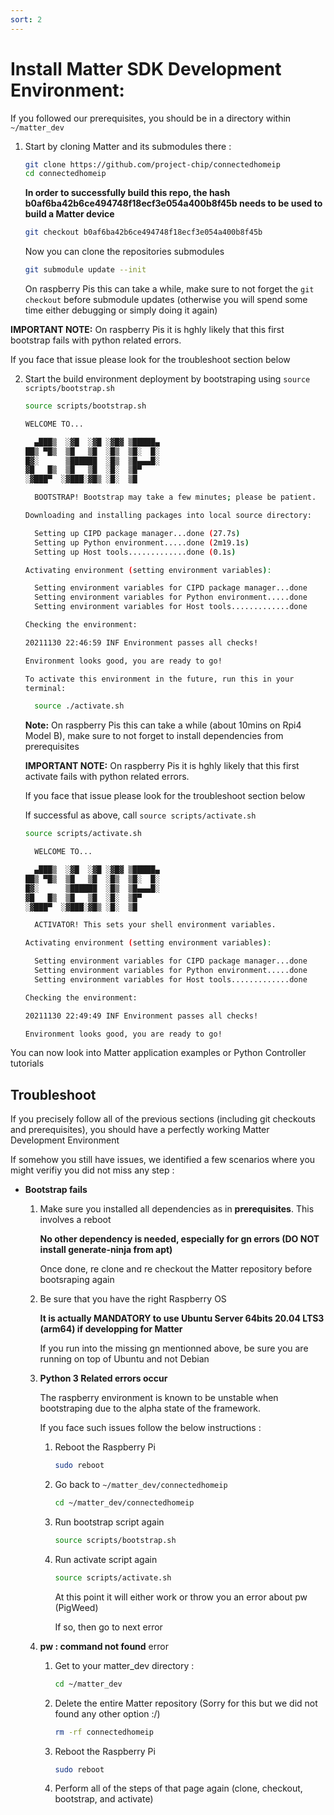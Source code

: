 ```yaml
---
sort: 2
---
```


# Install Matter SDK Development Environment:

If you followed our prerequisites, you should be in a directory within `~/matter_dev`

1.  Start by cloning Matter and its submodules there :
    ```bash
    git clone https://github.com/project-chip/connectedhomeip
    cd connectedhomeip
    ```

    **In order to successfully build this repo, the hash b0af6ba42b6ce494748f18ecf3e054a400b8f45b needs to be used to build a Matter device**
    ```bash
    git checkout b0af6ba42b6ce494748f18ecf3e054a400b8f45b
    ```

    Now you can clone the repositories submodules
    ```bash
    git submodule update --init
    ```

    On raspberry Pis this can take a while, make sure to not forget the `git checkout` before submodule updates (otherwise you will spend some time either debugging or simply doing it again)

**IMPORTANT NOTE:** On raspberry Pis it is hghly likely that this first bootstrap fails with python related errors. 
    
If you face that issue please look for the troubleshoot section below

2.  Start the build environment deployment by bootstraping using `source scripts/bootstrap.sh` 
    ```bash
    source scripts/bootstrap.sh

    WELCOME TO...

      ▄███▒  ░▓█  ░▓█ ░▓█▓ ▒█████▄
    ██▒ ▀█▒  ▒█   ▒█  ░█▒  ▒█░  █░
    █▓░      ▒██████  ░█▒  ▒█▄▄▄█░
    ▓█   █▒  ▒█   ▒█  ░█░  ▒█▀
    ░▓███▀  ░▓███░▓█▒ ░█░  ▒█

      BOOTSTRAP! Bootstrap may take a few minutes; please be patient.

    Downloading and installing packages into local source directory:

      Setting up CIPD package manager...done (27.7s)
      Setting up Python environment.....done (2m19.1s)
      Setting up Host tools.............done (0.1s)

    Activating environment (setting environment variables):

      Setting environment variables for CIPD package manager...done
      Setting environment variables for Python environment.....done
      Setting environment variables for Host tools.............done

    Checking the environment:

    20211130 22:46:59 INF Environment passes all checks!

    Environment looks good, you are ready to go!

    To activate this environment in the future, run this in your
    terminal:

      source ./activate.sh
    ```

    **Note:** On raspberry Pis this can take a while (about 10mins on Rpi4 Model B), make sure to not forget to install dependencies from prerequisites

    **IMPORTANT NOTE:** On raspberry Pis it is hghly likely that this first activate fails with python related errors. 
    
    If you face that issue please look for the troubleshoot section below

    If successful as above, call `source scripts/activate.sh`
    ```bash
    source scripts/activate.sh

      WELCOME TO...

      ▄███▒  ░▓█  ░▓█ ░▓█▓ ▒█████▄
    ██▒ ▀█▒  ▒█   ▒█  ░█▒  ▒█░  █░
    █▓░      ▒██████  ░█▒  ▒█▄▄▄█░
    ▓█   █▒  ▒█   ▒█  ░█░  ▒█▀
    ░▓███▀  ░▓███░▓█▒ ░█░  ▒█

      ACTIVATOR! This sets your shell environment variables.

    Activating environment (setting environment variables):

      Setting environment variables for CIPD package manager...done
      Setting environment variables for Python environment.....done
      Setting environment variables for Host tools.............done

    Checking the environment:

    20211130 22:49:49 INF Environment passes all checks!

    Environment looks good, you are ready to go!

    ```
You can now look into Matter application examples or Python Controller tutorials

## Troubleshoot
If you precisely follow all of the previous sections (including git checkouts and prerequisites), you should have a perfectly working Matter Development Environment

If somehow you still have issues, we identified a few scenarios where you might verifiy you did not miss any step :

* **Bootstrap fails**
  
  1.  Make sure you installed all dependencies as in **prerequisites**. This involves a reboot

      **No other dependency is needed, especially for gn errors (DO NOT install generate-ninja from apt)**

      Once done, re clone and re checkout the Matter repository before bootsraping again

  2.  Be sure that you have the right Raspberry OS

      **It is actually MANDATORY to use Ubuntu Server 64bits 20.04 LTS3 (arm64) if developping for Matter** 

      If you run into the missing gn mentionned above, be sure you are running on top of Ubuntu and not Debian

  3.  **Python 3 Related errors occur**

      The raspberry environment is known to be unstable when bootstraping due to the alpha state of the framework.

      If you face such issues follow the below instructions :

      1.  Reboot the Raspberry Pi

          ```bash
          sudo reboot
          ```

      2.  Go back to `~/matter_dev/connectedhomeip`

          ```bash
          cd ~/matter_dev/connectedhomeip
          ```

      3.  Run bootstrap script again

          ```bash
          source scripts/bootstrap.sh
          ```

      4.  Run activate script again

          ```bash
          source scripts/activate.sh
          ```

          At this point it will either work or throw you an error about pw (PigWeed)

          If so, then go to next error

    4.  **pw : command not found** error

        1.  Get to your matter_dev directory :

            ```bash
            cd ~/matter_dev
            ```

        2.  Delete the entire Matter repository (Sorry for this but we did not found any other option :/)
            
            ```bash
            rm -rf connectedhomeip
            ```

        3.  Reboot the Raspberry Pi

            ```bash
            sudo reboot
            ```

        4.  Perform all of the steps of that page again (clone, checkout, bootstrap, and activate)
